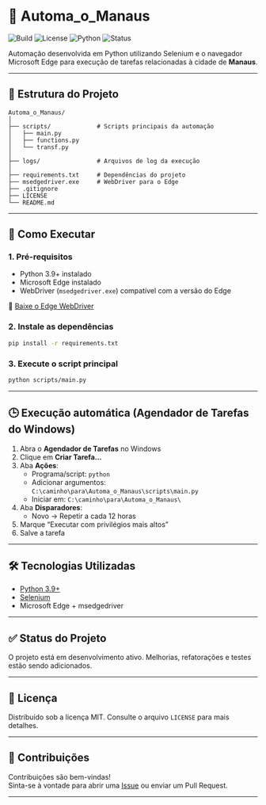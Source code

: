 # 🤖 Automa_o_Manaus

![Build](https://img.shields.io/badge/build-passing-brightgreen)
![License](https://img.shields.io/github/license/Dinizgabri3l/Automa-o_Manaus)
![Python](https://img.shields.io/badge/python-3.9%2B-blue)
![Status](https://img.shields.io/badge/status-em%20desenvolvimento-yellow)

Automação desenvolvida em Python utilizando Selenium e o navegador Microsoft Edge para execução de tarefas relacionadas à cidade de **Manaus**.

---

## 📂 Estrutura do Projeto

```
Automa_o_Manaus/
│
├── scripts/             # Scripts principais da automação
│   ├── main.py
│   ├── functions.py
│   └── transf.py
│
├── logs/                # Arquivos de log da execução
│
├── requirements.txt     # Dependências do projeto
├── msedgedriver.exe     # WebDriver para o Edge
├── .gitignore
├── LICENSE
└── README.md
```

---

## 🚀 Como Executar

### 1. Pré-requisitos

- Python 3.9+ instalado
- Microsoft Edge instalado
- WebDriver (`msedgedriver.exe`) compatível com a versão do Edge

🔗 [Baixe o Edge WebDriver](https://developer.microsoft.com/en-us/microsoft-edge/tools/webdriver/)

### 2. Instale as dependências

```bash
pip install -r requirements.txt
```

### 3. Execute o script principal

```bash
python scripts/main.py
```

---

## 🕒 Execução automática (Agendador de Tarefas do Windows)

1. Abra o **Agendador de Tarefas** no Windows
2. Clique em **Criar Tarefa...**
3. Aba **Ações**:
   - Programa/script: `python`
   - Adicionar argumentos: `C:\caminho\para\Automa_o_Manaus\scripts\main.py`
   - Iniciar em: `C:\caminho\para\Automa_o_Manaus\`
4. Aba **Disparadores**:
   - Novo → Repetir a cada 12 horas
5. Marque “Executar com privilégios mais altos”
6. Salve a tarefa

---

## 🛠️ Tecnologias Utilizadas

- [Python 3.9+](https://www.python.org/)
- [Selenium](https://selenium-python.readthedocs.io/)
- Microsoft Edge + msedgedriver

---

## ✅ Status do Projeto

O projeto está em desenvolvimento ativo. Melhorias, refatorações e testes estão sendo adicionados.

---

## 📑 Licença

Distribuído sob a licença MIT. Consulte o arquivo `LICENSE` para mais detalhes.

---

## 🙌 Contribuições

Contribuições são bem-vindas!  
Sinta-se à vontade para abrir uma [Issue](https://github.com/Dinizgabri3l/Automa-o_Manaus/issues) ou enviar um Pull Request.

---

